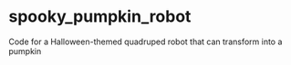 # spooky_pumpkin_robot
Code for a Halloween-themed quadruped robot that can transform into a pumpkin  
